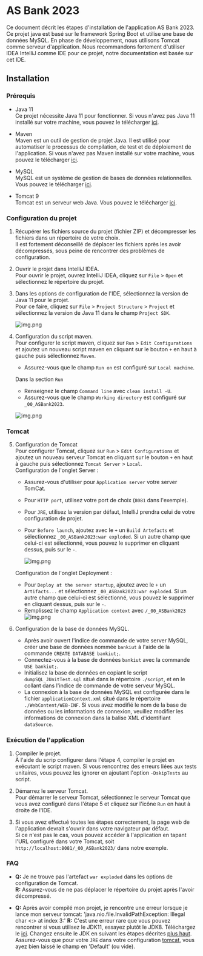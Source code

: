 # AS Bank 2023

Ce document décrit les étapes d'installation de l'application AS Bank 2023. <br>
Ce projet java est basé sur le framework Spring Boot et utilise une base de données MySQL.
En phase de développement, nous utilisons Tomcat comme serveur d'application.
Nous recommandons fortement d'utiliser IDEA IntelliJ comme IDE pour ce projet, notre documentation est basée sur cet
IDE.

## Installation

### Prérequis

- Java 11 <br>
  Ce projet nécessite Java 11 pour fonctionner. Si vous n'avez pas Java 11 installé sur votre machine,
  vous pouvez le télécharger [ici](https://www.oracle.com/java/technolo2gies/javase-jdk11-downloads.html).

- Maven <br>
  Maven est un outil de gestion de projet Java. Il est utilisé pour automatiser le processus de compilation,
  de test et de déploiement de l'application. Si vous n'avez pas Maven installé sur votre machine,
  vous pouvez le télécharger [ici](https://maven.apache.org/download.cgi).

- MySQL <BR>
  MySQL est un système de gestion de bases de données relationnelles.
  Vous pouvez le télécharger [ici](https://dev.mysql.com/downloads/mysql/).

- Tomcat 9 <br>
  Tomcat est un serveur web Java. Vous pouvez le télécharger [ici](https://tomcat.apache.org/download-90.cgi).

### Configuration du projet

1. Récupérer les fichiers source du projet (fichier ZIP) et décompresser les fichiers dans un répertoire de votre
   choix. <br>
   Il est fortement déconseillé de déplacer les fichiers après les avoir décompressés, sous peine de rencontrer des
   problèmes de configuration.

2. Ouvrir le projet dans IntelliJ IDEA. <br>
   Pour ouvrir le projet, ouvrez IntelliJ IDEA, cliquez sur `File` > `Open` et sélectionnez le répertoire du projet.

3. Dans les options de configuration de l'IDE, sélectionnez la version de Java 11 pour le projet. <br>
   Pour ce faire, cliquez sur `File` > `Project Structure` > `Project` et sélectionnez la version de Java 11 dans le
   champ `Project SDK`.

   ![img.png](images/installation/Java11Config.png)

4. Configuration du script maven. <br>
   Pour configurer le script maven, cliquez sur `Run` > `Edit Configurations` et ajoutez un nouveau script maven en
   cliquant sur le bouton `+` en haut à gauche puis sélectionnez `Maven`. <br>
    - Assurez-vous que le champ `Run on` est configuré sur `Local machine`.

   Dans la section `Run`
    - Renseignez le champ `Command line` avec `clean install -U`.
    - Assurez-vous que le champ `Working directory` est configuré sur `_00_ASBank2023`.

   ![img.png](images/installation/MavenScript.png)
### Tomcat
5. Configuration de Tomcat <br>
   Pour configurer Tomcat, cliquez sur `Run` > `Edit Configurations` et ajoutez un nouveau serveur Tomcat en cliquant
   sur le bouton `+` en haut à gauche puis sélectionnez `Tomcat Server` > `Local`. <br>
   Configuration de l'onglet Server :
    - Assurez-vous d'utiliser pour `Application server` votre server TomCat.
    - Pour `HTTP port`, utilisez votre port de choix (`8081` dans l'exemple).
    - Pour `JRE`, utilisez la version par défaut, IntelliJ prendra celui de votre configuration de projet.
    - Pour `Before launch`, ajoutez avec le `+` un `Build Artefacts` et sélectionnez `_00_ASBank2023:war exploded`.
      Si un autre champ que celui-ci est sélectionné, vous pouvez le supprimer en cliquant dessus, puis sur le `-`.

      ![img.png](images/installation/TomcatServer.png)

   Configuration de l'onglet Deployment :
    - Pour `Deploy at the server startup`, ajoutez avec le `+` un `Artifacts...` et sélectionnez
      `_00_ASBank2023:war exploded`.
      Si un autre champ que celui-ci est sélectionné, vous pouvez le supprimer en cliquant dessus, puis sur le `-`.
    - Remplissez le champ `Application context` avec `/_00_ASBank2023`
      ![img.png](images/installation/TomcatDeployement.png)

6. Configuration de la base de données MySQL. <br>
    - Après avoir ouvert l'indice de commande de votre server MySQL, créer une base de données nommée `bankiut` à l'aide
      de la commande `CREATE DATABASE bankiut;`.
    - Connectez-vous à la base de données `bankiut` avec la commande `USE bankiut;`.
    - Initialisez la base de données en copiant le script `dumpSQL_JUnitTest.sql` situé dans le répertoire `./script`,
      et en le collant dans l'indice de commande de votre serveur MySQL.
    - La connexion à la base de données MySQL est configurée dans le fichier `applicationContext.xml` situé dans le
      répertoire `./WebContent/WEB-INF`. Si vous avez modifié le nom de la base de données ou les informations de
      connexion, veuillez modifier les informations de connexion dans la balise XML d'identifiant `dataSource`.

### Exécution de l'application

1. Compiler le projet. <br>
   À l'aide du scrip configurer dans l'étape 4, compiler le projet en exécutant le script maven.
   Si vous rencontrez des erreurs liées aux tests unitaires, vous pouvez les ignorer en ajoutant l'option `-DskipTests`
   au script.

2. Démarrez le serveur Tomcat. <br>
   Pour démarrer le serveur Tomcat, sélectionnez le serveur Tomcat que vous avez configuré dans l'étape 5 et cliquez sur
   l'icône `Run` en haut à droite de l'IDE.

3. Si vous avez effectué toutes les étapes correctement, la page web de l'application devrait s'ouvrir dans votre
   navigateur par défaut. <br>
   Si ce n'est pas le cas, vous pouvez accéder à l'application en tapant l'URL configuré dans votre Tomcat, soit
   `http://localhost:8081/_00_ASBank2023/` dans notre exemple.

### FAQ

- **Q:** Je ne trouve pas l'artefact `war exploded` dans les options de configuration de Tomcat. <br>
  **R:** Assurez-vous de ne pas déplacer le répertoire du projet après l'avoir décompressé.


- **Q:** Après avoir compilé mon projet, je rencontre une erreur lorsque je lance mon serveur tomcat: 
         'java.nio.file.InvalidPathException: Illegal char <:> at index 3:'
  **R:** C'est une erreur rare que vous pouvez rencontrer si vous utilisez le JDK11, essayez plutôt le JDK8.
         Téléchargez le [ici](https://www.oracle.com/fr/java/technologies/javase/javase8-archive-downloads.html).
         Changez ensuite le JDK en suivant les étapes décrites [plus haut](#prérequis). Assurez-vous que pour votre `JRE`
         dans votre configuration [tomcat](#tomcat), vous ayez bien laissé le champ en 'Default' (ou vide).